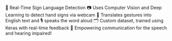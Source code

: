 


🤟 Real-Time Sign Language Detection 
📷 Uses Computer Vision and Deep Learning to detect hand signs via webcam 
🧠 Translates gestures into English text and 🎙️ speaks the word aloud 
🗂️ Custom dataset, trained using Keras with real-time feedback 
🚀 Empowering communication for the speech and hearing impaired!

